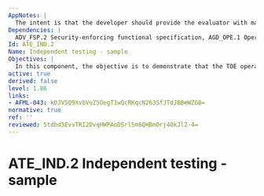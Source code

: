 ```yaml
---
AppNotes: |
  The intent is that the developer should provide the evaluator with materials necessary for the efficient reproduction of developer tests. This may include such things as machine-readable test documentation, test programs, etc. This component contains a requirement that the evaluator has available test results from the developer to supplement the programme of testing. The evaluator will repeat a sample of the developer´s tests to gain confidence in the results obtained. Having established such confidence the evaluator will build upon the developer´s testing by conducting additional tests that exercise the TOE in a different manner. By using a platform of validated developer test results the evaluator is able to gain confidence that the TOE operates correctly in a wider range of conditions than would be possible purely using the developer´s own efforts, given a fixed level of resource. Having gained confidence that the developer has tested the TOE, the evaluator will also have more freedom, where appropriate, to concentrate testing in areas where examination of documentation or specialist knowledge has raised particular concerns.
Dependencies: |
  ADV_FSP.2 Security-enforcing functional specification, AGD_OPE.1 Operational user guidance, AGD_PRE.1 Preparative procedures, ATE_COV.1 Evidence of coverage, ATE_FUN.1 Functional testing
Id: ATE_IND.2
Name: Independent testing - sample
Objectives: |
  In this component, the objective is to demonstrate that the TOE operates in accordance with its design representations and guidance documents. Evaluator testing confirms that the developer performed some tests of some interfaces in the functional specification.
active: true
derived: false
level: 1.86
links:
- AFML-043: kDJV5Q9XvbVuZ5OegT1wQcRKqcN263SfJTdJBBeWZG0=
normative: true
ref: ''
reviewed: 5tdbd5EvvTRI2DvqHWPAoDSrl5m6QHBm0rj4OkJl2-4=
---
```


# ATE_IND.2 Independent testing - sample